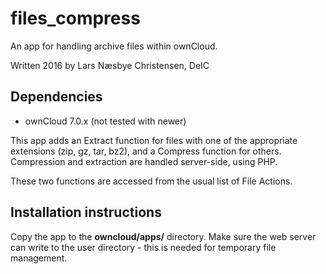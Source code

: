 # files_compress
An app for handling archive files within ownCloud.

Written 2016 by Lars Næsbye Christensen, DeIC

## Dependencies 
 * ownCloud 7.0.x (not tested with newer)

This app adds an Extract function for files with one of the appropriate extensions (zip, gz, tar, bz2), and a Compress function for others. Compression and extraction are handled server-side, using PHP.

These two functions are accessed from the usual list of File Actions.

## Installation instructions
Copy the app to the **owncloud/apps/** directory. Make sure the web server can write to the user directory - this is needed for temporary file management.

